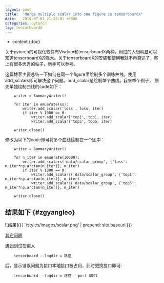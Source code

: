 ```yaml
---
layout: post
title:  "Merge multiple scalar into one figure in tensorboardX"
date:   2019-07-01 21:28:01 +0800
categories: pytorch
tag: tensorboardX  
---
```


* content
{:toc}


关于pytorch的可视化软件有Visdom和tensorboardX两种，用过的人很明显可以知道tensorboardX的强大。关于tensorboardX的安装和使用我就不再赘述了，网上有很多优秀的帖子，新手可以参考。

这篇博客主要总结一下如何在同一个figure里绘制多个训练曲线。使用add_scalars即可解决这个问题。add_scalar是绘制单个曲线。我来举个例子，
原先单独绘制曲线的code如下：
        
        writer = SummaryWriter()

        for iter in emuerate(xx):
            writer.add_scalar('loss', loss, iter)
            if iter % 1000 == 0:
                writer.add_scalar('top1', top1, iter)
                writer.add_scalar('top5', top5, iter)

        writer.close()

修改为以下的code即可将多个曲线绘制在一个图中：

        writer = SummaryWriter()

        for n_iter in emuerate(10000):
            writer.add_scalars('data/scalar_group', {'loss': n_iter*np.arctan(n_iter)}, n_iter)
            if iter % 1000 == 0:
                writer.add_scalars('data/scalar_group', {'top1': n_iter*np.arctan(n_iter)}, n_iter)
                writer.add_scalars('data/scalar_group', {'top5': n_iter*np.arctan(n_iter)}, n_iter)

        writer.close()

结果如下				{#zgyangleo}
------------------------

![结果]({{ '/styles/images/scalar.png' | prepend: site.baseurl  }})

[其它问题](#)

遇到到过在输入
        
        tensorboard --logdir = 路径

后，显示错误问题为接口本地接口被占用，此时更换接口即可:

        tensorboard --logdir = 路径 --port 6007

